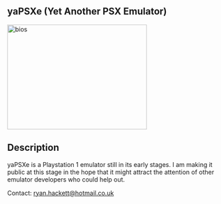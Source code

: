 ## yaPSXe (Yet Another PSX Emulator)

<img src="http://img547.imageshack.us/img547/7241/scph101.jpg" width="320" height="240" alt="bios" title="scph-101 boot" align="center" />

## Description

yaPSXe is a Playstation 1 emulator still in its early stages. I am making it public at this stage in the hope that it might attract the attention of other emulator developers who could help out.

Contact: <a href="mailto:ryan.hackett@hotmail.co.uk">ryan.hackett@hotmail.co.uk</a>
